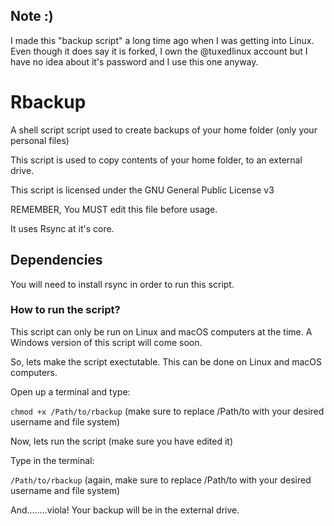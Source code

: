 ## Note :)
I made this "backup script" a long time ago when I was getting into Linux. Even though it does say it is forked, I own the @tuxedlinux account but I have no idea about it's password and I use this one anyway. 

# Rbackup
A shell script script used to create backups of your home folder (only your personal files)

This script is used to copy contents of your home folder, to an external drive.

This script is licensed under the GNU General Public License v3

REMEMBER, You MUST edit this file before usage.

It uses Rsync at it's core.

## Dependencies

You will need to install rsync in order to run this script.

### How to run the script?

This script can only be run on Linux and macOS computers at the time. A Windows version of this script will come soon.

So, lets make the script exectutable. This can be done on Linux and macOS computers.

Open up a terminal and type:

`chmod +x /Path/to/rbackup` (make sure to replace /Path/to with your desired username and file system)

Now, lets run the script (make sure you have edited it)

Type in the terminal:

`/Path/to/rbackup` (again, make sure to replace /Path/to with your desired username and file system)

And........viola! Your backup will be in the external drive.
